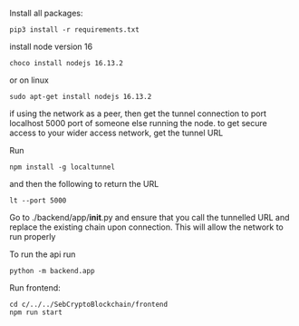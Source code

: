 Install all packages:

```commandline
pip3 install -r requirements.txt
```

install node version 16
```commandline
choco install nodejs 16.13.2
```
or on linux

```shell
sudo apt-get install nodejs 16.13.2
```


if using the network as a peer, then get the tunnel connection to port localhost 5000 port of someone else running the node.
to get secure access to your wider access network, get the tunnel URL

Run
```commandline
npm install -g localtunnel
```

and then the following to return the URL
```commandline
lt --port 5000
```

Go to ./backend/app/__init__.py and ensure that you call the tunnelled URL and replace the existing chain upon connection.
This will allow the network to run properly

To run the api run
```commandline
python -m backend.app
```

Run frontend:

```commandline
cd c/../../SebCryptoBlockchain/frontend
npm run start
```
